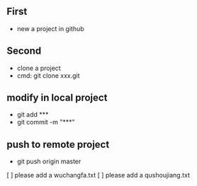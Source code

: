 ## First 
* new a project in github
## Second
* clone a project
* cmd: git clone xxx.git
## modify in local project
* git add ***
* git commit -m "***"
## push to remote project
* git push origin master

[ ] please add a wuchangfa.txt 
[ ] please add a qushoujiang.txt
